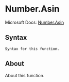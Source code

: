 # Number.Asin

Microsoft Docs: [Number.Asin](https://docs.microsoft.com/en-us/powerquery-m/number-asin)

## Syntax

```
Syntax for this function.
```

## About

About this function.

